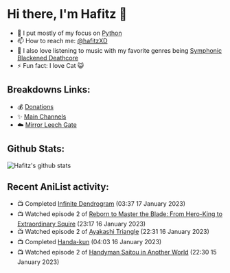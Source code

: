 # Hi there, I'm Hafitz 👋
- 🐍 I put mostly of my focus on [Python](https://python.org)
- 📫 How to reach me: [@hafitzXD](https://t.me/hafitzXD)
- 🎵 I also love listening to music with my favorite genres being [Symphonic Blackened Deathcore](https://youtu.be/qyYmS_iBcy4)
- ⚡ Fun fact: I love Cat 😺

## Breakdowns Links:
- 💰 [Donations](https://t.me/TheBreakdowns/2)
- ✨ [Main Channels](https://t.me/TheBreakdowns)
- ☁️ [Mirror Leech Gate](https://t.me/BreakdownsGate)

## Github Stats:
![Hafitz's github stats](https://github-readme-stats.vercel.app/api?username=breakdowns&show_icons=true&count_private=true&bg_color=00000000&text_color=777)

## Recent AniList activity:
<!-- ANILIST_ACTIVITY:start -->

-   📺 Completed [Infinite Dendrogram](https://anilist.co/anime/107420) (03:37 17 January 2023)
-   📺 Watched episode 2 of [Reborn to Master the Blade: From Hero-King to Extraordinary Squire](https://anilist.co/anime/142193) (23:17 16 January 2023)
-   📺 Watched episode 2 of [Ayakashi Triangle](https://anilist.co/anime/142849) (22:31 16 January 2023)
-   📺 Completed [Handa-kun](https://anilist.co/anime/21626) (04:03 16 January 2023)
-   📺 Watched episode 2 of [Handyman Saitou in Another World](https://anilist.co/anime/144092) (22:30 15 January 2023)

<!-- ANILIST_ACTIVITY:end -->
